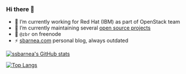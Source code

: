 ### Hi there 👋

- 🔭 I’m currently working for Red Hat (IBM) as part of OpenStack team
- 🌱 I’m currently maintaining several [open source projects](https://sbarnea.com/about/)
- 💬 ``@zbr`` on freenode
- ⚡ [sbarnea.com](https://sbarnea.com/) personal blog, always outdated

[![ssbarnea's GitHub stats](https://github-readme-stats.vercel.app/api?username=ssbarnea&show_icons=true)](https://github.com/anuraghazra/github-readme-stats)

[![Top Langs](https://github-readme-stats.vercel.app/api/top-langs/?username=ssbarnea&hide=c,c++,html)](https://github.com/anuraghazra/github-readme-stats)

